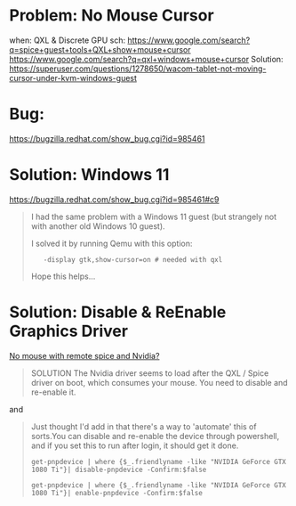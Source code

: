 # Problem: No Mouse Cursor
when: QXL & Discrete GPU
sch: https://www.google.com/search?q=spice+guest+tools+QXL+show+mouse+cursor https://www.google.com/search?q=qxl+windows+mouse+cursor Solution: https://superuser.com/questions/1278650/wacom-tablet-not-moving-cursor-under-kvm-windows-guest

# Bug:
https://bugzilla.redhat.com/show_bug.cgi?id=985461

# Solution: Windows 11
https://bugzilla.redhat.com/show_bug.cgi?id=985461#c9
>I had the same problem with a Windows 11 guest (but strangely not with another old Windows 10 guest).
>
>I solved it by running Qemu with this option:
>```
>    -display gtk,show-cursor=on # needed with qxl
>```
>Hope this helps...


# Solution: Disable & ReEnable Graphics Driver
[No mouse with remote spice and Nvidia?](https://www.reddit.com/r/VFIO/comments/qiyn8z/no_mouse_with_remote_spice_and_nvidia/)

>SOLUTION
>The Nvidia driver seems to load after the QXL / Spice driver on boot, which consumes your mouse. You need to disable and re-enable it.

and
>Just thought I'd add in that there's a way to 'automate' this of sorts.You can disable and re-enable the device through powershell, and if you set this to run after login, it should get it done.
>
>`get-pnpdevice | where {$_.friendlyname -like "NVIDIA GeForce GTX 1080 Ti"}| disable-pnpdevice -Confirm:$false`
>
>`get-pnpdevice | where {$_.friendlyname -like "NVIDIA GeForce GTX 1080 Ti"}| enable-pnpdevice -Confirm:$false`

